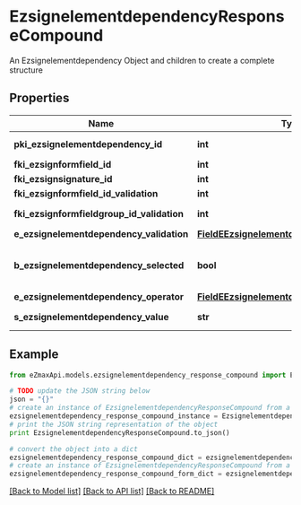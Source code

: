 # EzsignelementdependencyResponseCompound

An Ezsignelementdependency Object and children to create a complete structure

## Properties

Name | Type | Description | Notes
------------ | ------------- | ------------- | -------------
**pki_ezsignelementdependency_id** | **int** | The unique ID of the Ezsignelementdependency | 
**fki_ezsignformfield_id** | **int** | The unique ID of the Ezsignformfield | [optional] 
**fki_ezsignsignature_id** | **int** | The unique ID of the Ezsignsignature | [optional] 
**fki_ezsignformfield_id_validation** | **int** | The unique ID of the Ezsignformfield | [optional] 
**fki_ezsignformfieldgroup_id_validation** | **int** | The unique ID of the Ezsignformfieldgroup | [optional] 
**e_ezsignelementdependency_validation** | [**FieldEEzsignelementdependencyValidation**](FieldEEzsignelementdependencyValidation.md) |  | 
**b_ezsignelementdependency_selected** | **bool** | Whether if it&#39;s selected or not when using eEzsignelementdependencyValidation &#x3D; Selected | [optional] 
**e_ezsignelementdependency_operator** | [**FieldEEzsignelementdependencyOperator**](FieldEEzsignelementdependencyOperator.md) |  | [optional] 
**s_ezsignelementdependency_value** | **str** | The value of the Ezsignelementdependency | [optional] 

## Example

```python
from eZmaxApi.models.ezsignelementdependency_response_compound import EzsignelementdependencyResponseCompound

# TODO update the JSON string below
json = "{}"
# create an instance of EzsignelementdependencyResponseCompound from a JSON string
ezsignelementdependency_response_compound_instance = EzsignelementdependencyResponseCompound.from_json(json)
# print the JSON string representation of the object
print EzsignelementdependencyResponseCompound.to_json()

# convert the object into a dict
ezsignelementdependency_response_compound_dict = ezsignelementdependency_response_compound_instance.to_dict()
# create an instance of EzsignelementdependencyResponseCompound from a dict
ezsignelementdependency_response_compound_form_dict = ezsignelementdependency_response_compound.from_dict(ezsignelementdependency_response_compound_dict)
```
[[Back to Model list]](../README.md#documentation-for-models) [[Back to API list]](../README.md#documentation-for-api-endpoints) [[Back to README]](../README.md)


